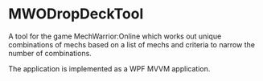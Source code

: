 # MWODropDeckTool
A tool for the game MechWarrior:Online which works out unique combinations of mechs based on a list of mechs and criteria to narrow the number of combinations.

The application is implemented as a WPF MVVM application.
